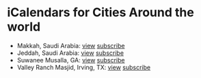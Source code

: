 # iCalendars for Cities Around the world #

  * Makkah, Saudi Arabia: [view](http://praytimes-ics.appspot.com/?l=Makkah,%20Saudi%20Arabia&x=21.42252&y=39.82619&z=180&s=5&j=0) [subscribe](http://praytimes-ics.appspot.com/praytimes.ics?l=Makkah,%20Saudi%20Arabia&x=21.42252&y=39.82619&z=180&s=5&j=0)
  * Jeddah, Saudi Arabia: [view](http://praytimes-ics.appspot.com/?l=Jeddah,%20Saudi%20Arabia&x=21.5540&y=39.1731&z=180&s=5&j=0) [subscribe](http://praytimes-ics.appspot.com/praytimes.ics?l=Jeddah,%20Saudi%20Arabia&x=21.5540&y=39.1731&z=180&s=5&j=0)
  * Suwanee Musalla, GA: [view](http://praytimes-ics.appspot.com/?z=-240&l=Suwanee+Musalla%2C+GA&x=34.03157&y=-84.04520&s=2&j=0) [subscribe](http://praytimes-ics.appspot.com/Suwanee%20Musalla%2C%20GA.ics?x=34.03157&y=-84.04520&z=-240&s=2&j=0)
  * Valley Ranch Masjid, Irving, TX: [view](http://praytimes-ics.appspot.com/?z=-300&l=Valley+Ranch+Masjid%2C+Irving%2C+TX&x=32.94071&y=-96.95392&s=2&j=0) [subscribe](http://praytimes-ics.appspot.com/Valley%20Ranch%20Masjid%2C%20Irving%2C%20TX.ics?x=32.94071&y=-96.95392&z=-300&s=2&j=0)